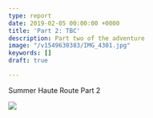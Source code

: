```yaml
---
type: report
date: 2019-02-05 00:00:00 +0000
title: 'Part 2: TBC'
description: Part two of the adventure
image: "/v1549630383/IMG_4301.jpg"
keywords: []
draft: true

---
```

Summer Haute Route Part 2

![](https://res.cloudinary.com/wildernessprime/image/upload/w_800,dpr_auto/v1549633470/IMG_4374.jpg)
